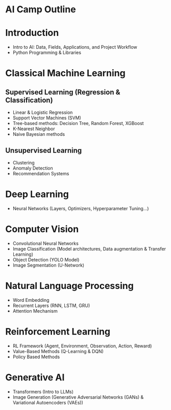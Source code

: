 # AI Camp Outline

# Introduction
- Intro to AI: Data, Fields, Applications, and Project Workflow
- Python Programming & Libraries

# Classical Machine Learning
## Supervised Learning (Regression & Classification)
- Linear & Logistic Regression
- Support Vector Machines (SVM)
- Tree-based methods: Decision Tree, Random Forest, XGBoost
- K-Nearest Neighbor
- Naive Bayesian methods

## Unsupervised Learning
- Clustering
- Anomaly Detection
- Recommendation Systems

# Deep Learning
- Neural Networks (Layers, Optimizers, Hyperparameter Tuning...)

# Computer Vision
- Convolutional Neural Networks
- Image Classification (Model architectures, Data augmentation & Transfer Learning)
- Object Detection (YOLO Model)
- Image Segmentation (U-Network)

# Natural Language Processing
- Word Embedding
- Recurrent Layers (RNN, LSTM, GRU)
- Attention Mechanism

# Reinforcement Learning
- RL Framework (Agent, Environment, Observation, Action, Reward)
- Value-Based Methods (Q-Learning & DQN)
- Policy Based Methods

# Generative AI
- Transformers (Intro to LLMs)
- Image Generation (Generative Adversarial Networks (GANs) & Variational Autoencoders (VAEs))
